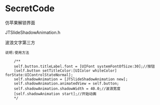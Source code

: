 # SecretCode
仿苹果解锁界面

JTSlideShadowAnimation.h

波浪文字第三方

    说明:使用方法

        /**
        self.button.titleLabel.font = [UIFont systemFontOfSize:30];//按钮
        [self.button setTitleColor:[UIColor whiteColor] forState:UIControlStateNormal];
        self.shadowAnimation = [JTSlideShadowAnimation new];
        self.shadowAnimation.animatedView = self.button;
        self.shadowAnimation.shadowWidth = 40.0;//波浪宽度
        [self.shadowAnimation start];//开始动画
        */

